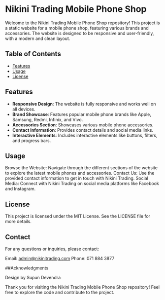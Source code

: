  # Nikini Trading Mobile Phone Shop

Welcome to the Nikini Trading Mobile Phone Shop repository! This project is a static website for a mobile phone shop, featuring various brands and accessories. The website is designed to be responsive and user-friendly, with a modern and clean layout.

## Table of Contents

- [Features](#features)
- [Usage](#usage)
- [License](#license)

## Features

- **Responsive Design**: The website is fully responsive and works well on all devices.
- **Brand Showcase**: Features popular mobile phone brands like Apple, Samsung, Redmi, Infinix, and Vivo.
- **Accessories Section**: Showcases various mobile phone accessories.
- **Contact Information**: Provides contact details and social media links.
- **Interactive Elements**: Includes interactive elements like buttons, filters, and progress bars.


## Usage
Browse the Website: Navigate through the different sections of the website to explore the latest mobile phones and accessories.
Contact Us: Use the provided contact information to get in touch with Nikini Trading.
Social Media: Connect with Nikini Trading on social media platforms like Facebook and Instagram.


## License
This project is licensed under the MIT License. See the LICENSE file for more details.

## Contact
For any questions or inquiries, please contact:

Email: admin@nikinitrading.com
Phone: 071 884 3877

##Acknowledgments

Design by Supun Devendra

Thank you for visiting the Nikini Trading Mobile Phone Shop repository! Feel free to explore the code and contribute to the project.
